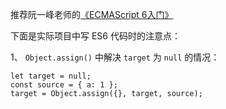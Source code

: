 推荐阮一峰老师的[《ECMAScript 6入门》](http://es6.ruanyifeng.com/)

下面是实际项目中写 ES6 代码时的注意点：

1、 `Object.assign()` 中解决 `target` 为 `null` 的情况：
```
let target = null;
const source = { a: 1 };
target = Object.assign({}, target, source);
```
